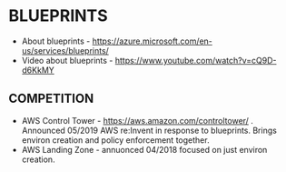 # BLUEPRINTS

* About blueprints - https://azure.microsoft.com/en-us/services/blueprints/
* Video about blueprints - https://www.youtube.com/watch?v=cQ9D-d6KkMY

## COMPETITION

* AWS Control Tower - https://aws.amazon.com/controltower/ .  Announced 05/2019 AWS re:Invent in response to blueprints. Brings environ creation and policy enforcement together.
* AWS Landing Zone - annuonced 04/2018 focused on just environ creation.  
